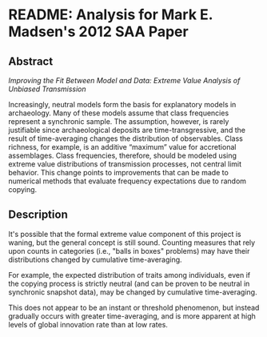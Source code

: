 # README:  Analysis for Mark E. Madsen's 2012 SAA Paper


## Abstract ##

_Improving the Fit Between Model and Data: Extreme Value Analysis of Unbiased Transmission_

Increasingly, neutral models form the basis for explanatory models in archaeology. Many of these models assume that class frequencies represent a synchronic sample. The assumption, however, is rarely justifiable since archaeological deposits are time-transgressive, and the result of time-averaging changes the distribution of observables. Class richness, for example, is an additive “maximum” value for accretional assemblages. Class frequencies, therefore, should be modeled using extreme value distributions of transmission processes, not central limit behavior. This change points to improvements that can be made to numerical methods that evaluate frequency expectations due to random copying.

## Description ##

It's possible that the formal extreme value component of this project is waning, but the general concept is still sound.  Counting measures that rely upon counts in categories (i.e., "balls in boxes" problems) may have their distributions changed by cumulative time-averaging.  

For example, the expected distribution of traits among individuals, even if the copying process is strictly neutral (and can be proven to be neutral in synchronic snapshot data), may be changed by cumulative time-averaging.  

This does not appear to be an instant or threshold phenomenon, but instead gradually occurs with greater time-averaging, and is more apparent at high levels of global innovation rate than at low rates.  




